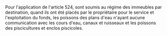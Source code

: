 Pour l'application de l'article 524, sont soumis au régime des immeubles par destination, quand ils ont été placés par le propriétaire pour le service et l'exploitation du fonds, les poissons des plans d'eau n'ayant aucune communication avec les cours d'eau, canaux et ruisseaux et les poissons des piscicultures et enclos piscicoles.
